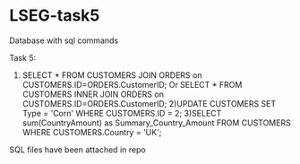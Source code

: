 # LSEG-task5
Database with sql commands

Task 5:
1) SELECT * FROM CUSTOMERS JOIN ORDERS on CUSTOMERS.ID=ORDERS.CustomerID;
Or SELECT * FROM CUSTOMERS INNER JOIN ORDERS on CUSTOMERS.ID=ORDERS.CustomerID;
2)UPDATE CUSTOMERS SET Type = 'Corn' WHERE CUSTOMERS.ID = 2;
3)SELECT sum(CountryAmount) as Summary_Country_Amount FROM CUSTOMERS WHERE CUSTOMERS.Country = 'UK';

SQL files have been attached in repo
